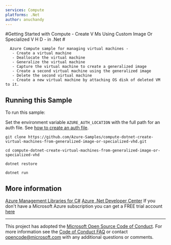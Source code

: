 ```yaml
---
services: Compute
platforms: .Net
author: anuchandy
---
```


#Getting Started with Compute - Create V Ms Using Custom Image Or Specialized V H D - in .Net #

      Azure Compute sample for managing virtual machines -
       - Create a virtual machine
       - Deallocate the virtual machine
       - Generalize the virtual machine
       - Capture the virtual machine to create a generalized image
       - Create a second virtual machine using the generalized image
       - Delete the second virtual machine
       - Create a new virtual machine by attaching OS disk of deleted VM to it.


## Running this Sample ##

To run this sample:

Set the environment variable `AZURE_AUTH_LOCATION` with the full path for an auth file. See [how to create an auth file](https://github.com/Azure/azure-sdk-for-net/blob/Fluent/AUTH.md).

    git clone https://github.com/Azure-Samples/compute-dotnet-create-virtual-machines-from-generalized-image-or-specialized-vhd.git

    cd compute-dotnet-create-virtual-machines-from-generalized-image-or-specialized-vhd

    dotnet restore

    dotnet run

## More information ##

[Azure Management Libraries for C#](https://github.com/Azure/azure-sdk-for-net/tree/Fluent)
[Azure .Net Developer Center](https://azure.microsoft.com/en-us/develop/net/)
If you don't have a Microsoft Azure subscription you can get a FREE trial account [here](http://go.microsoft.com/fwlink/?LinkId=330212)

---

This project has adopted the [Microsoft Open Source Code of Conduct](https://opensource.microsoft.com/codeofconduct/). For more information see the [Code of Conduct FAQ](https://opensource.microsoft.com/codeofconduct/faq/) or contact [opencode@microsoft.com](mailto:opencode@microsoft.com) with any additional questions or comments.